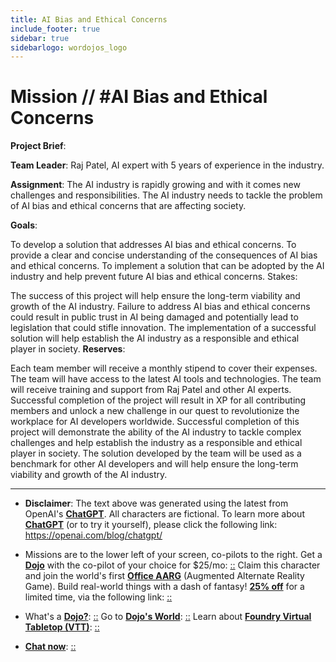 ```yaml
---
title: AI Bias and Ethical Concerns
include_footer: true
sidebar: true
sidebarlogo: wordojos_logo
---
```

# Mission // #AI Bias and Ethical Concerns

**Project Brief**:

**Team Leader**: Raj Patel, AI expert with 5 years of experience in the industry.

**Assignment**:
The AI industry is rapidly growing and with it comes new challenges and responsibilities. The AI industry needs to tackle the problem of AI bias and ethical concerns that are affecting society.

**Goals**:

To develop a solution that addresses AI bias and ethical concerns.
To provide a clear and concise understanding of the consequences of AI bias and ethical concerns.
To implement a solution that can be adopted by the AI industry and help prevent future AI bias and ethical concerns.
Stakes:

The success of this project will help ensure the long-term viability and growth of the AI industry.
Failure to address AI bias and ethical concerns could result in public trust in AI being damaged and potentially lead to legislation that could stifle innovation.
The implementation of a successful solution will help establish the AI industry as a responsible and ethical player in society.
**Reserves**:

Each team member will receive a monthly stipend to cover their expenses.
The team will have access to the latest AI tools and technologies.
The team will receive training and support from Raj Patel and other AI experts.
Successful completion of the project will result in XP for all contributing members and unlock a new challenge in our quest to revolutionize the workplace for AI developers worldwide.
Successful completion of this project will demonstrate the ability of the AI industry to tackle complex challenges and help establish the industry as a responsible and ethical player in society. The solution developed by the team will be used as a benchmark for other AI developers and will help ensure the long-term viability and growth of the AI industry.

---

* **Disclaimer**: The text above was generated using the latest from OpenAI's [**ChatGPT**](https://openai.com/blog/chatgpt/).  All characters are fictional.  To learn more about [**ChatGPT**](https://openai.com/blog/chatgpt/) (or to try it yourself), please click the following link: https://openai.com/blog/chatgpt/

* Missions are to the lower left of your screen, co-pilots to the right. Get a [**Dojo**](https://workmates.live/marketplace) with the co-pilot of your choice for $25/mo: [::](https://workmates.live/marketplace)  Claim this character and join the world's first [**Office AARG**](https://dojos.world) (Augmented Alternate Reality Game). Build real-world things with a dash of fantasy! [**25% off**](https://blog.workmates.live/deal-on-a-dojo) for a limited time, via the following link: [::](https://blog.workmates.live/deal-on-a-dojo) 

* What's a [**Dojo?**](https://workdojos.com): [::](https://workdojos.com)  Go to [**Dojo's World**](https://dojos.world): [::](https://dojos.world)  Learn about [**Foundry Virtual Tabletop (VTT)**](https://foundryvtt.com): [::](https://foundryvtt.com/)

* [**Chat now**](https://chat.workmates.live/channel/support): [::](https://chat.workmates.live/channel/support)